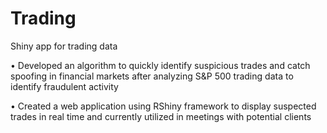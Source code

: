  # Trading
  Shiny app for trading data
  
  
• Developed an algorithm to quickly identify suspicious trades and catch spoofing in financial markets after analyzing S&P 500
trading data to identify fraudulent activity


• Created a web application using RShiny framework to display suspected trades in real time and currently utilized in meetings
with potential clients
